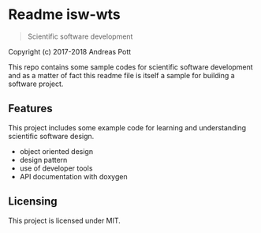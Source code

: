 # Readme isw-wts
> Scientific software development

Copyright (c) 2017-2018 Andreas Pott

This repo contains some sample codes for scientific software development and 
as a matter of fact this readme file is itself a sample for building a software
project.

## Features

This project includes some example code for learning and understanding scientific software design.
* object oriented design
* design pattern
* use of developer tools
* API documentation with doxygen

## Licensing

This project is licensed under MIT.

